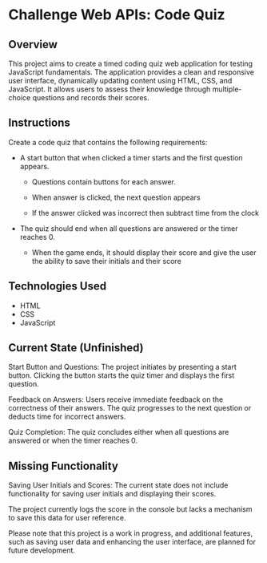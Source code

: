 # Challenge Web APIs: Code Quiz

## Overview

This project aims to create a timed coding quiz web application for testing JavaScript fundamentals. The application provides a clean and responsive user interface, dynamically updating content using HTML, CSS, and JavaScript. It allows users to assess their knowledge through multiple-choice questions and records their scores.


## Instructions

Create a code quiz that contains the following requirements:

* A start button that when clicked a timer starts and the first question appears.
 
  * Questions contain buttons for each answer.
  
  * When answer is clicked, the next question appears

  * If the answer clicked was incorrect then subtract time from the clock

* The quiz should end when all questions are answered or the timer reaches 0.

  * When the game ends, it should display their score and give the user the ability to save their initials and their score
  

## Technologies Used

- HTML
- CSS
- JavaScript

 ## Current State (Unfinished)

Start Button and Questions: The project initiates by presenting a start button. Clicking the button starts the quiz timer and displays the first question.

Feedback on Answers: Users receive immediate feedback on the correctness of their answers. The quiz progresses to the next question or deducts time for incorrect answers.

Quiz Completion: The quiz concludes either when all questions are answered or when the timer reaches 0.

## Missing Functionality

Saving User Initials and Scores: The current state does not include functionality for saving user initials and displaying their scores. 

The project currently logs the score in the console but lacks a mechanism to save this data for user reference.

Please note that this project is a work in progress, and additional features, such as saving user data and enhancing the user interface, are planned for future development.

